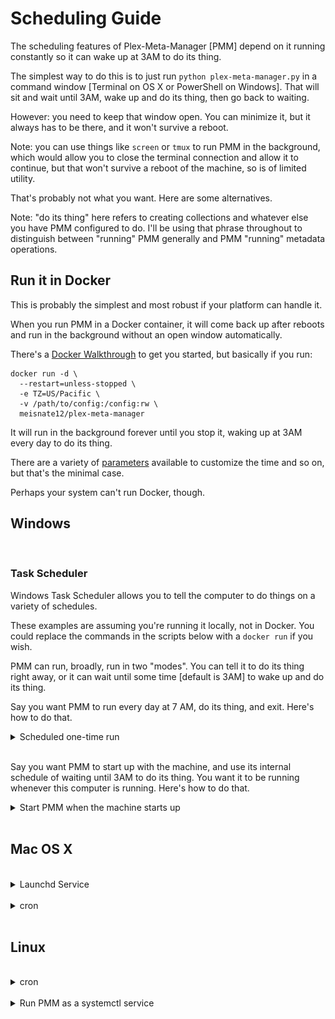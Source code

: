 # Scheduling Guide

The scheduling features of Plex-Meta-Manager [PMM] depend on it running constantly so it can wake up at 3AM to do its thing.

The simplest way to do this is to just run `python plex-meta-manager.py` in a command window [Terminal on OS X or PowerShell on Windows].  That will sit and wait until 3AM, wake up and do its thing, then go back to waiting.

However: you need to keep that window open.  You can minimize it, but it always has to be there, and it won't survive a reboot.

Note: you can use things like `screen` or `tmux` to run PMM in the background, which would allow you to close the terminal connection and allow it to continue, but that won't survive a reboot of the machine, so is of limited utility.

That's probably not what you want.  Here are some alternatives.

Note: "do its thing" here refers to creating collections and whatever else you have PMM configured to do.  I'll be using that phrase throughout to distinguish between "running" PMM generally and PMM "running" metadata operations.

## Run it in Docker

This is probably the simplest and most robust if your platform can handle it.

When you run PMM in a Docker container, it will come back up after reboots and run in the background without an open window automatically.

There's a [Docker Walkthrough](docker) to get you started, but basically if you run:

```
docker run -d \
  --restart=unless-stopped \
  -e TZ=US/Pacific \
  -v /path/to/config:/config:rw \
  meisnate12/plex-meta-manager
```
It will run in the background forever until you stop it, waking up at 3AM every day to do its thing.

There are a variety of [parameters](../home/environmental) available to customize the time and so on, but that's the minimal case.

Perhaps your system can't run Docker, though.

## Windows
<br />

### Task Scheduler

Windows Task Scheduler allows you to tell the computer to do things on a variety of schedules.

These examples are assuming you're running it locally, not in Docker.  You could replace the commands in the scripts below with a `docker run` if you wish.

PMM can run, broadly, run in two "modes".  You can tell it to do its thing right away, or it can wait until some time [default is 3AM] to wake up and do its thing.

Say you want PMM to run every day at 7 AM, do its thing, and exit.  Here's how to do that.

<details>
  <summary>Scheduled one-time run</summary>
  <br />

1. Create a script to run PMM.  You can do this in any text editor; I'm using notepad.

   I'm assuming you installed PMM using the [Local Walkthrough](local) and so have the virtual environment described there set up.

   ```batch
   cd C:\User\IEUser\Plex-Meta-Manager-1.15.1
   .\pmm-venv\Scripts\python .\plex_meta_manager.py --run
   ```

   Of course, that path should reflect your own environment.

   The script goes to the PMM directory, then runs the script with the `--run` flag which triggers an immediate processing.  It will do its thing and exit.

   Save this file in the PMM directory as `runner.cmd`.

2. Open Task Scheduler

   Type "task" into the search field of the start menu, and choose "Task Scheduler" [NOT "Task Manager"

   ![task-scheduler](task-scheduler/02-open-task-scheduler.png)

3. Create a basic task

   Over on the right, click "Create Basic Task"

   ![task-scheduler](task-scheduler/03-task-scheduler-main.png)

4. Give it a name [and a description if you wish], click "Next".

   ![task-scheduler](task-scheduler/04-basic-task-01.png)

5. Choose when you want it to run [here we're choosing "daily" since we want it to run every day], click "Next"

   ![task-scheduler](task-scheduler/04-basic-task-02.png)

6. Specify start date and time, click "Next".

   ![task-scheduler](task-scheduler/04-basic-task-03.png)

7. Choose the action to take, click "Next".

   ![task-scheduler](task-scheduler/04-basic-task-04.png)

8. Click "Browse" and find the thing you want to run.  Navigate to the PMM directory and choose `runner.cmd`, which you created in step 1.  Click "Open".

   ![task-scheduler](task-scheduler/04-basic-task-05.png)

9. Copy the directory [everything up to but not including `runner.cmd` from the "Program/Script" field, and paste it into the "Start in" field.  This is `C:\User\IEUser\Plex-Meta-Manager-1.15.1` in the example below.

   ![task-scheduler](task-scheduler/04-basic-task-06.png)

10. Check "Open the properties dialog" if you wish, then click "Finish".

   ![task-scheduler](task-scheduler/04-basic-task-07.png)

   The Properties dialog will show you details for your review.  Click "OK" to close the dialog.

11. Click "Task Schedule Library" on the left.  You can see your new task in the list.

   ![task-scheduler](task-scheduler/04-basic-task-09.png)

12. You're done.
</details><br />


Say you want PMM to start up with the machine, and use its internal schedule of waiting until 3AM to do its thing.  You want it to be running whenever this computer is running. Here's how to do that.

<details>
  <summary>Start PMM when the machine starts up</summary>
  <br />

1. Create a script to run PMM.  You can do this in any text editor; I'm using notepad.

   I'm assuming you installed PMM using the [Local Walkthrough](local) and so have the virtual environment described there set up.

   ```batch
   cd C:\User\IEUser\Plex-Meta-Manager-1.15.1
   .\pmm-venv\Scripts\python .\plex_meta_manager.py
   ```

   Of course, that path should reflect your own environment.

   The script goes to the PMM directory, then runs the script in the default mode.  It will wait until 3AM, do its thing, and go back to waiting until 3AM the next day.

   Save this file in the PMM directory as `waiter.cmd`.

2. Open Task Scheduler

   Type "task" into the search field of the start menu, and choose "Task Scheduler" [NOT "Task Manager"

   ![task-scheduler](task-scheduler/02-open-task-scheduler.png)

3. Create a basic task

   Over on the right, click "Create Basic Task"

   ![task-scheduler](task-scheduler/06-basic-task-01.png)

4. Give it a name [and a description if you wish], click "Next".

   ![task-scheduler](task-scheduler/06-basic-task-02.png)

5. Choose when you want it to run [here we're choosing "When the computer starts" since we want it to run whenever this machine is up].

   ![task-scheduler](task-scheduler/06-basic-task-03.png)

6. Choose the action to take, click "Next".

   ![task-scheduler](task-scheduler/06-basic-task-04.png)
7. Click "Browse" and find the thing you want to run.  Navigate to the PMM directory and choose `waiter.cmd`, which you created in step 1.  Click "Open".

   ![task-scheduler](task-scheduler/06-basic-task-05.png)

   Copy the directory [everything up to but not including `waiter.cmd` from the "Program/Script" field, and paste it into the "Start in" field.  This is `C:\User\IEUser\Plex-Meta-Manager-1.15.1` in the example below.

8. Click "Finish".

   ![task-scheduler](task-scheduler/06-basic-task-06.png)

9.  You're done.

If you wanted to run the script with at startup, but specify a different time from 3AM, your `waiter.cmd` could look like this:

![task-scheduler](task-scheduler/07-waiter-cmd-times.png)
</details><br />


## Mac OS X
<br />
<details>
  <summary>Launchd Service</summary>
  <br />

1. Create launchd service:

   A couple examples; you'll want to edit the THINGS IN ALL CAPS to reflect your system.

   Keep PMM running constantly, let it wait to do its thing at 3AM:

   ```
   <?xml version="1.0" encoding="UTF-8"?>
   <!DOCTYPE plist PUBLIC "-//Apple//DTD PLIST 1.0//EN" "http://www.apple.com/DTDs/PropertyList-1.0.dtd">
   <plist version="1.0">
   <dict>
   	<key>Label</key>
   	<string>com.YOUR_USERNAME.plex-meta-manager</string>
   	<key>ProgramArguments</key>
   	<array>
   		<string>sh</string>
   		<string>-c</string>
   		<string>pmm-venv/bin/python plex-meta-manager.py --config /PATH/TO/PMM/config/config.yml</string>
   	</array>
   	<key>UserName</key>
   	<string>YOUR_USERNAME</string>
   	<key>WorkingDirectory</key>
   	<string>/PATH/TO/PMM</string>
   </dict>
   </plist>
   ```

   Run PMM every 6 hours, running it immediately and letting it quit:

   ```
   <?xml version="1.0" encoding="UTF-8"?>
   <!DOCTYPE plist PUBLIC "-//Apple//DTD PLIST 1.0//EN" "http://www.apple.com/DTDs/PropertyList-1.0.dtd">
   <plist version="1.0">
   <dict>
   	<key>Label</key>
   	<string>com.YOUR_USERNAME.plex-meta-manager</string>
   	<key>ProgramArguments</key>
   	<array>
   		<string>sh</string>
   		<string>-c</string>
   		<string>pmm-venv/bin/python plex-meta-manager.py --config /PATH/TO/PMM/config/config.yml --run</string>
   	</array>
   	<key>StartCalendarInterval</key>
   	<array>
   		<dict>
   			<key>Hour</key>
   			<integer>6</integer>
   		</dict>
   		<dict>
   			<key>Hour</key>
   			<integer>12</integer>
   		</dict>
   		<dict>
   			<key>Hour</key>
   			<integer>18</integer>
   		</dict>
   		<dict>
   			<key>Hour</key>
   			<integer>24</integer>
   		</dict>
   	</array>
   	<key>UserName</key>
   	<string>YOUR_USERNAME</string>
   	<key>WorkingDirectory</key>
   	<string>/PATH/TO/PMM</string>
   </dict>
   </plist>
   ```

   A useful tool to generate these plist files is [https://zerolaunched.herokuapp.com/](https://zerolaunched.herokuapp.com/)

   Save this file as `com.YOUR_USERNAME.plex-meta-manager.plist` in `~/Library/LaunchAgents`.

2. Load and start the agent 🚀

   Retrieve your user id with `id -u` in Terminal.  You'll need it for the commands in this step.

   Load the agent by executing the following commands:

   ```
   cd ~/Library/LaunchAgents/
   launchctl bootstrap gui/YOUR-USER-ID com.YOUR_USERNAME.plex-meta-manager.plist
   ```

   And then kick-start it with:

   ```
   launchctl kickstart -k gui/YOUR-USER-ID/com.YOUR_USERNAME.plex-meta-manager
   ```

   Note that this command uses the *label*, not the plist filename. The -k options means that the service will first be killed, if running.

   The agent should now be active and starting the program according to the schedule you set.
</details><br />


<details>
  <summary>cron</summary>
  <br />

See the cron section below.
</details><br />

## Linux
<br />
<details>
  <summary>cron</summary>
  <br />

1. Decide when you want to run Plex Meta Manager

   `cron` needs a specific syntax to express schedules.  A cron schedule is something like "Every Tuesday at 4" or "5 minutes past every other hour".

   You can generate the required line by checking boxes using something like [crontab-generator](https://crontab-generator.org/).

   The command you use in crontab will probably be the command you use to run it on the command line.

   A command you could use for this:

   ```
   /path/to/plex-meta-manager/pmm-venv/bin/python /path/to/plex-meta-manager/plex_meta_manager.py --config /path/to/plex-meta-manager/config/config.yml --run
   ```

   NOTE: This is assuming you created the `pmm-venv` virtual environment as described in the [Local Walkthrough](local)

2. Open the system crontab for editing:

   ```bash
   sudo crontab -e
   ```

3. Paste in the crontab line you got from `crontab-generator`, or type in one of your own.

4. Save and close the file.
</details><br />

<details>
  <summary>Run PMM as a systemctl service</summary>
  <br />

1. Create the service file:

   ```bash
   sudo nano /etc/systemd/system/plex-meta-manager.service
   ```

   Put the following into the file:
   ```
   # /etc/systemd/system/plex-meta-manager.service

   [Unit]
   Description=Plex Meta Manager
   After=network-online.target

   [Service]
   User=USER
   Group=GROUP
   Type=simple
   Environment=LC_ALL=C.UTF-8
   Environment=LANG=C.UTF-8
   WorkingDirectory=/path/to/plex-meta-manager
   ExecStart=/path/to/plex-meta-manager/pmm-venv/bin/python /path/to/plex-meta-manager/plex_meta_manager.py
   Restart=always
   RestartSec=10

   [Install]
   WantedBy=default.target
   ```

   Change `USER` and `GROUP` to reflect your user and group.

   Change `/path/to/plex-meta-manager` to reflect where you've installed Plex Meta Manager.

   NOTE: This is assuming you created the `pmm-venv` virtual environment as described in the [Local Walkthrough](local)

   Save and close the file.

2. Load and start the service

   ```shell
   sudo systemctl daemon-reload
   sudo systemctl start plex-meta-manager.service
   ```

3. You can check whether the service is running with:

   ```shell
   sudo systemctl status plex-meta-manager.service
   ```
</details><br />

